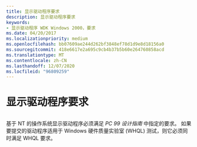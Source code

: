 ```yaml
---
title: 显示驱动程序要求
description: 显示驱动程序要求
keywords:
- 显示驱动程序 WDK Windows 2000，要求
ms.date: 04/20/2017
ms.localizationpriority: medium
ms.openlocfilehash: bb07609ae244d262bf3848ef78d1d9e8d18156a0
ms.sourcegitcommit: 418e6617e2a695c9cb4b37b5b60e264760858acd
ms.translationtype: MT
ms.contentlocale: zh-CN
ms.lasthandoff: 12/07/2020
ms.locfileid: "96809259"
---
```

# <a name="display-driver-requirements"></a>显示驱动程序要求


## <span id="ddk_display_driver_requirements_gg"></span><span id="DDK_DISPLAY_DRIVER_REQUIREMENTS_GG"></span>


基于 NT 的操作系统显示驱动程序必须满足 *PC 99 设计指南* 中指定的要求。 如果要提交的驱动程序适用于 Windows 硬件质量实验室 (WHQL) 测试，则它必须同时满足 WHQL 要求。

 

 






